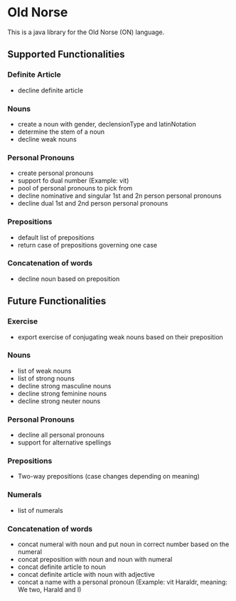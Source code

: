 # Old Norse

This is a java library for the Old Norse (ON) language.

## Supported Functionalities

### Definite Article
* decline definite article

### Nouns
* create a noun with gender, declensionType and latinNotation
* determine the stem of a noun
* decline weak nouns

### Personal Pronouns
* create personal pronouns
* support fo dual number (Example: vit)
* pool of personal pronouns to pick from
* decline nominative and singular 1st and 2n person personal pronouns
* decline dual 1st and 2nd person personal pronouns

### Prepositions
* default list of prepositions
* return case of prepositions governing one case

### Concatenation of words
* decline noun based on preposition

## Future Functionalities

### Exercise
* export exercise of conjugating weak nouns based on their preposition

### Nouns
* list of weak nouns
* list of strong nouns
* decline strong masculine nouns
* decline strong feminine nouns
* decline strong neuter nouns

### Personal Pronouns
* decline all personal pronouns
* support for alternative spellings

### Prepositions
* Two-way prepositions (case changes depending on meaning)

### Numerals
* list of numerals

### Concatenation of words
* concat numeral with noun and put noun in correct number based on the numeral
* concat preposition with noun and noun with numeral
* concat definite article to noun
* concat definite article with noun with adjective
* concat a name with a personal pronoun (Example: vit Haraldr, meaning: We two, Harald and I)